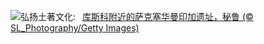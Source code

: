 ![](https://www.bing.com/th?id=OHR.IncaRuinPeru_ZH-CN5068602301_UHD.jpg&w=1000)弘扬土著文化:&nbsp;&ensp;[库斯科附近的萨克塞华曼印加遗址，秘鲁 (© SL_Photography/Getty Images)](https://www.bing.com/th?id=OHR.IncaRuinPeru_ZH-CN5068602301_UHD.jpg)
<br><br/>
